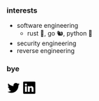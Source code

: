 ### interests
- software engineering
  -  rust 🦀,  go 🐿, python 🐍
- security engineering
- reverse engineering

### bye
<p float="left">
  <a href="https://twitter.com/jacoblatonis"><img src="images/twitter.png" width="32" /></a>
  <a href="https://www.linkedin.com/in/jacob-latonis/"><img src="images/linkedin.png" width="32" /></a>
</p>
